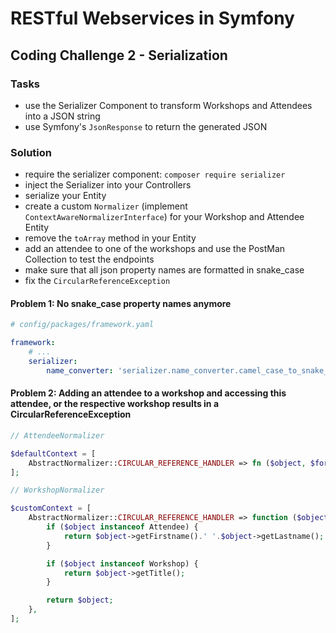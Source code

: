 # RESTful Webservices in Symfony

## Coding Challenge 2 - Serialization

### Tasks

- use the Serializer Component to transform Workshops and Attendees into a JSON string
- use Symfony's `JsonResponse` to return the generated JSON
    
### Solution

- require the serializer component: `composer require serializer`
- inject the Serializer into your Controllers
- serialize your Entity
- create a custom `Normalizer` (implement `ContextAwareNormalizerInterface`) for your Workshop and Attendee Entity
- remove the `toArray` method in your Entity
- add an attendee to one of the workshops and use the PostMan Collection to test the endpoints
- make sure that all json property names are formatted in snake_case
- fix the `CircularReferenceException`

#### Problem 1: No snake_case property names anymore

```yaml
# config/packages/framework.yaml

framework:
    # ...
    serializer:
        name_converter: 'serializer.name_converter.camel_case_to_snake_case'
```

#### Problem 2: Adding an attendee to a workshop and accessing this attendee, or the respective workshop results in a CircularReferenceException

```php
// AttendeeNormalizer

$defaultContext = [
    AbstractNormalizer::CIRCULAR_REFERENCE_HANDLER => fn ($object, $format, $context) => $object->getFirstname().' '.$object->getLastname(),
];
```

```php
// WorkshopNormalizer

$customContext = [
    AbstractNormalizer::CIRCULAR_REFERENCE_HANDLER => function ($object, $format, $context) {
        if ($object instanceof Attendee) {
            return $object->getFirstname().' '.$object->getLastname();
        }

        if ($object instanceof Workshop) {
            return $object->getTitle();
        }

        return $object;
    },
];
```
